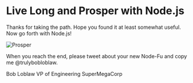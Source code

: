 # Live Long and Prosper with Node.js

Thanks for taking the path.  Hope you found it at least somewhat useful.  Now go forth with Node.js!

![Prosper](http://media4.giphy.com/media/IL4iTvQH0MjS/200.gif)

When you reach the end, please tweet about your new Node-Fu and copy me @trulybobloblaw.

Bob Loblaw
VP of Engineering
SuperMegaCorp
